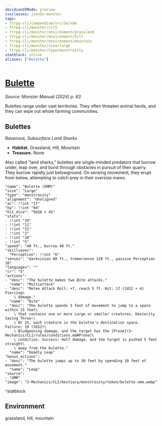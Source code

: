 ```yaml
---
obsidianUIMode: preview
cssclasses: json5e-monster
tags:
- ttrpg-cli/compendium/src/5e/xmm
- ttrpg-cli/monster/cr/5
- ttrpg-cli/monster/environment/grassland
- ttrpg-cli/monster/environment/hill
- ttrpg-cli/monster/environment/mountain
- ttrpg-cli/monster/size/large
- ttrpg-cli/monster/type/monstrosity
statblock: inline
aliases: ["Bulette"]
---
```

# [Bulette](3-Mechanics\CLI\bestiary\monstrosity/bulette-xmm.md)
*Source: Monster Manual (2024) p. 63*  

Bulettes range under vast territories. They often threaten animal herds, and they can wipe out whole farming communities.

## Bulettes

*Ravenous, Subsurface Land Sharks*

- **Habitat.** Grassland, Hill, Mountain  
- **Treasure.** None  

Also called "land sharks," bulettes are single-minded predators that burrow under, leap over, and burst through obstacles in pursuit of their quarry. They burrow rapidly just belowground. On sensing movement, they erupt from below, attempting to catch prey in their oversize maws.

```statblock
"name": "Bulette (XMM)"
"size": "Large"
"type": "monstrosity"
"alignment": "Unaligned"
"ac": !!int "17"
"hp": !!int "94"
"hit_dice": "9d10 + 45"
"stats":
- !!int "19"
- !!int "11"
- !!int "21"
- !!int "2"
- !!int "10"
- !!int "5"
"speed": "40 ft., burrow 40 ft."
"skillsaves":
  "Perception": !!int "6"
"senses": "darkvision 60 ft., tremorsense 120 ft., passive Perception 16"
"languages": ""
"cr": "5"
"actions":
- "desc": "The bulette makes two Bite attacks."
  "name": "Multiattack"
- "desc": "Melee Attack Roll: +7, reach 5 ft. Hit: 17 (2d12 + 4) Piercing\
    \ damage."
  "name": "Bite"
- "desc": "The bulette spends 5 feet of movement to jump to a space within 15 feet\
    \ that contains one or more Large or smaller creatures. Dexterity Saving Throw:\
    \ DC 15, each creature in the bulette's destination space. Failure: 19 (3d12)\
    \ Bludgeoning damage, and the target has the [Prone](3-Mechanics/CLI/rules/conditions.md#Prone)\
    \ condition. Success: Half damage, and the target is pushed 5 feet straight\
    \ away from the bulette."
  "name": "Deadly Leap"
"bonus_actions":
- "desc": "The bulette jumps up to 30 feet by spending 10 feet of movement."
  "name": "Leap"
"source":
- "XMM"
"image": "3-Mechanics/CLI/bestiary/monstrosity/token/bulette-xmm.webp"
```
^statblock

## Environment

grassland, hill, mountain